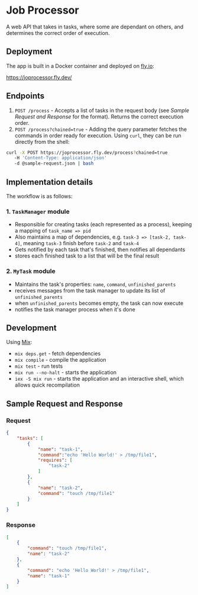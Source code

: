 # Job Processor

A web API that takes in tasks, where some are dependant on others, and determines the correct order of execution.

## Deployment

The app is built in a Docker container and deployed on [fly.io](https://fly.io/):

https://joprocessor.fly.dev/

## Endpoints

1. `POST /process` - Accepts a list of tasks in the request body (see *Sample Request and Response* for the format). Returns the correct execution order.
2. `POST /process?chained=true` - 
Adding the query parameter fetches the commands in order ready for execution. Using `curl`, they can be run directly from the shell:

```bash
curl -X POST https://joprocessor.fly.dev/process?chained=true
   -H 'Content-Type: application/json'
   -d @sample-request.json | bash
```

## Implementation details

The workflow is as follows:
### 1. `TaskManager` module
   - Responsible for creating tasks (each represented as a process), keeping a mapping of `task_name => pid`
   - Also maintains a map of dependencies, e.g. `task-3 => [task-2, task-4]`, meaning `task-3` finish before `task-2` and `task-4`
   - Gets notified by each task that's finished, then notifies all dependants
   - stores each finished task to a list that will be the final result
  
### 2. `MyTask` module
   - Maintains the task's properties: `name`, `command`, `unfinished_parents` 
   - receives messages from the task manager to update its list of `unfinished_parents`
   - when `unfinished_parents` becomes empty, the task can now execute
   - notifies the task manager process when it's done

## Development

Using [Mix](https://hexdocs.pm/mix/Mix.html):

- `mix deps.get` - fetch dependencies
- `mix compile` - compile the application
- `mix test` - run tests
- `mix run --no-halt` - starts the application
- `iex -S mix run` - starts the application and an interactive shell, which allows quick recompilation 

## Sample Request and Response

### Request

```json
{
    "tasks": [
        {
            "name": "task-1",
            "command":"echo 'Hello World!' > /tmp/file1",
            "requires": [
                "task-2"
            ]
        },
        {
            "name": "task-2",
            "command": "touch /tmp/file1"
        }
    ]
}
```

### Response

```json
[
    {
        "command": "touch /tmp/file1",
        "name": "task-2"
    },
    {
        "command": "echo 'Hello World!' > /tmp/file1",
        "name": "task-1"
    }
]
```
